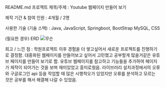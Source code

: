 README.md
프로젝트 제목/주제 : Youtube 웹페이지 만들어 보기

제작 기간 & 참여 인원 : 4개월 / 2명

사용한 기술 (기술 스택) : Java, JavaScript, Springboot, BootStrap MySQL, CSS

(필요한 경우) ERD
![무슨](https://user-images.githubusercontent.com/101533332/210310835-ab2e32fb-02c4-4742-ac79-bf0d1d1d6a5d.PNG)

회고 / 느낀 점 : 학원프로젝트 이후 경험을 더 쌓고싶어서 새로운 프로젝트를 진행하기로 결정함.
                 대중화된 웹페이지를 만들어보고 싶어서 고민했고 공부할게 많을거같은 유튜브 페이지를 만들어 보기로 함.
                 유튜브 웹페이지를 참고하고 기능들을 추가하여 페이지가 제작이 되어가는 것을 보며 재미있었고 흥미로웠음.
                 라이브러리 설치과정에서의 오류와 구글로그인 api 등을 작업할 때 많은 시행착오가 있었지만 오류를 분석하고 모르는 것은 공부를 해서 해결해 나갈 수 있었음.
